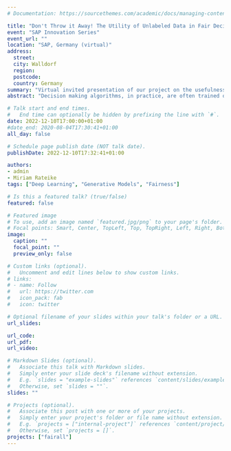 ```yaml
---
# Documentation: https://sourcethemes.com/academic/docs/managing-content/

title: "Don't Throw it Away! The Utility of Unlabeled Data in Fair Decision Making"
event: "SAP Innovation Series"
event_url: ""
location: "SAP, Germany (virtual)"
address:
  street:
  city: Walldorf
  region:
  postcode:
  country: Germany
summary: "Virtual invited presentation of our project on the usefulness of unlabeled data when modeling fair decision-making policies."
abstract: "Decision making algorithms, in practice, are often trained on data that exhibits a variety of biases. Decision-makers often aim to take decisions based on some ground-truth target that is assumed or expected to be unbiased, i.e., equally distributed across socially salient groups. In many practical settings, the ground-truth cannot be directly observed, and instead, we have to rely on a biased proxy measure of the ground-truth, i.e., biased labels, in the data. In addition, data is often selectively labeled, i.e., even the biased labels are only observed for a small fraction of the data that received a positive decision. To overcome label and selection biases, recent work proposes to learn stochastic, exploring decision policies via i) online training of new policies at each time-step and ii) enforcing fairness as a constraint on performance. However, the existing approach uses only labeled data, disregarding a large amount of unlabeled data, and thereby suffers from high instability and variance in the learned decision policies at different times. In this paper, we propose a novel method based on a variational autoencoder for practical fair decision-making. Our method learns an unbiased data representation leveraging both labeled and unlabeled data and uses the representations to learn a policy in an online process. Using synthetic data, we empirically validate that our method converges to the optimal (fair) policy according to the ground-truth with low variance. In real-world experiments, we further show that our training approach not only offers a more stable learning process but also yields policies with higher fairness as well as utility than previous approaches."

# Talk start and end times.
#   End time can optionally be hidden by prefixing the line with `#`.
date: 2022-12-10T17:00:00+01:00
#date_end: 2020-08-04T17:30:41+01:00
all_day: false

# Schedule page publish date (NOT talk date).
publishDate: 2022-12-10T17:32:41+01:00

authors: 
- admin
- Miriam Rateike
tags: ["Deep Learning", "Generative Models", "Fairness"]

# Is this a featured talk? (true/false)
featured: false

# Featured image
# To use, add an image named `featured.jpg/png` to your page's folder. 
# Focal points: Smart, Center, TopLeft, Top, TopRight, Left, Right, BottomLeft, Bottom, BottomRight.
image:
  caption: ""
  focal_point: ""
  preview_only: false

# Custom links (optional).
#   Uncomment and edit lines below to show custom links.
# links:
# - name: Follow
#   url: https://twitter.com
#   icon_pack: fab
#   icon: twitter

# Optional filename of your slides within your talk's folder or a URL.
url_slides:  

url_code:
url_pdf:
url_video: 

# Markdown Slides (optional).
#   Associate this talk with Markdown slides.
#   Simply enter your slide deck's filename without extension.
#   E.g. `slides = "example-slides"` references `content/slides/example-slides.md`.
#   Otherwise, set `slides = ""`.
slides: ""

# Projects (optional).
#   Associate this post with one or more of your projects.
#   Simply enter your project's folder or file name without extension.
#   E.g. `projects = ["internal-project"]` references `content/project/deep-learning/index.md`.
#   Otherwise, set `projects = []`.
projects: ["fairall"]
---
```

